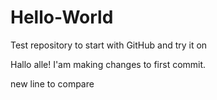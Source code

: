 # Hello-World
Test repository to start with GitHub and try it on

Hallo alle!
I'am making changes to first commit.

new line to compare
